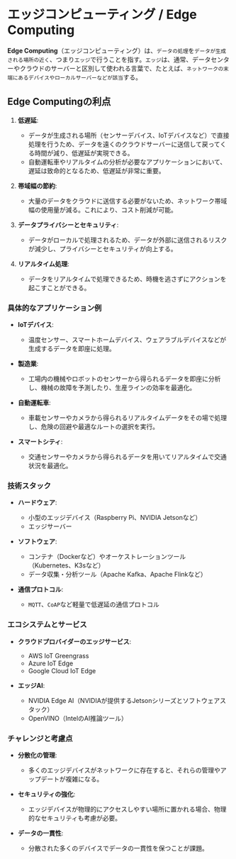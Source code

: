 # エッジコンピューティング / Edge Computing

**Edge Computing**（エッジコンピューティング）は、`データの処理`を`データが生成される場所の近く`、つまり`エッジ`で行うことを指す。`エッジ`は、通常、データセンターやクラウドのサーバーと区別して使われる言葉で、たとえば、`ネットワークの末端にあるデバイスやローカルサーバーなどが該当`する。

## Edge Computingの利点

1. **低遅延**:
   - データが生成される場所（センサーデバイス、IoTデバイスなど）で直接処理を行うため、データを遠くのクラウドサーバーに送信して戻ってくる時間が減り、低遅延が実現できる。
   - 自動運転車やリアルタイムの分析が必要なアプリケーションにおいて、遅延は致命的となるため、低遅延が非常に重要。

2. **帯域幅の節約**:
   - 大量のデータをクラウドに送信する必要がないため、ネットワーク帯域幅の使用量が減る。これにより、コスト削減が可能。

3. **データプライバシーとセキュリティ**:
   - データがローカルで処理されるため、データが外部に送信されるリスクが減少し、プライバシーとセキュリティが向上する。

4. **リアルタイム処理**:
   - データをリアルタイムで処理できるため、時機を逃さずにアクションを起こすことができる。

### 具体的なアプリケーション例

- **IoTデバイス**:
  - 温度センサー、スマートホームデバイス、ウェアラブルデバイスなどが生成するデータを即座に処理。
  
- **製造業**:
  - 工場内の機械やロボットのセンサーから得られるデータを即座に分析し、機械の故障を予測したり、生産ラインの効率を最適化。

- **自動運転車**:
  - 車載センサーやカメラから得られるリアルタイムデータをその場で処理し、危険の回避や最適なルートの選択を実行。

- **スマートシティ**:
  - 交通センサーやカメラから得られるデータを用いてリアルタイムで交通状況を最適化。

### 技術スタック

- **ハードウェア**:
  - 小型のエッジデバイス（Raspberry Pi、NVIDIA Jetsonなど）
  - エッジサーバー

- **ソフトウェア**:
  - コンテナ（Dockerなど）やオーケストレーションツール（Kubernetes、K3sなど）
  - データ収集・分析ツール（Apache Kafka、Apache Flinkなど）
  
- **通信プロトコル**:
  - `MQTT`、`CoAP`など軽量で低遅延の通信プロトコル

### エコシステムとサービス

- **クラウドプロバイダーのエッジサービス**:
  - AWS IoT Greengrass
  - Azure IoT Edge
  - Google Cloud IoT Edge

- **エッジAI**:
  - NVIDIA Edge AI（NVIDIAが提供するJetsonシリーズとソフトウェアスタック）
  - OpenVINO（IntelのAI推論ツール）

### チャレンジと考慮点

- **分散化の管理**:
  - 多くのエッジデバイスがネットワークに存在すると、それらの管理やアップデートが複雑になる。
  
- **セキュリティの強化**:
  - エッジデバイスが物理的にアクセスしやすい場所に置かれる場合、物理的なセキュリティも考慮が必要。

- **データの一貫性**:
  - 分散された多くのデバイスでデータの一貫性を保つことが課題。
